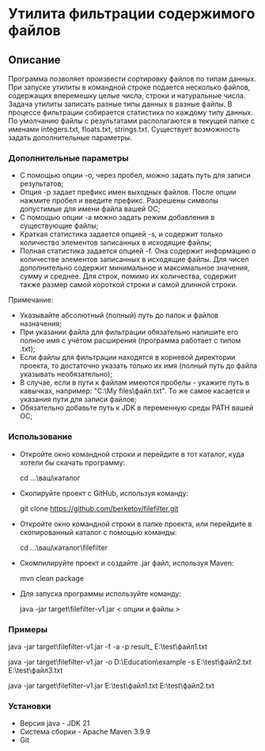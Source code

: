 # Утилита фильтрации содержимого файлов

## Описание
Программа позволяет произвести сортировку файлов по типам данных. При запуске утилиты в командной строке подается несколько файлов, содержащих вперемешку целые числа, строки и натуральные числа. Задача утилиты записать разные типы данных в разные файлы. В процессе фильтрации собирается статистика по каждому типу данных. По умолчанию файлы с результатами располагаются в текущей папке с именами integers.txt, floats.txt, strings.txt. Существует возможность задать дополнительные параметры.

### Дополнительные параметры
* С помощью опции -o, через пробел, можно задать путь для записи результатов;
* Опция -p задает префикс имен выходных файлов. После опции нажмите пробел и введите префикс. Разрешены символы допустимые для имени файла вашей ОС;
* С помощью опции -a можно задать режим добавления в существующие файлы;
* Краткая статистика задается опцией -s, и содержит только количество элементов записанных в исходящие файлы;
* Полная статистика задается опцией -f. Она содержит информацию о количестве элементов записанных в исходящие файлы. Для чисел дополнительно содержит минимальное и максимальное значения, сумму и среднее. Для строк, помимо их количества, содержит также размер самой короткой строки и самой длинной строки.

Примечание:
- Указывайте абсолютный (полный) путь до папок и файлов назначения;
- При указании файла для фильтрации обязательно напишите его полное имя с учётом расширения (программа работает с типом .txt);
- Если файлы для фильтрации находятся в корневой директории проекта, то достаточно указать только их имя (полный путь до файла указывать необязательно);
- В случае, если в пути к файлам имеются пробелы - укажите путь в кавычках, например: "C:\My files\файл.txt". То же самое касается и указания пути для записи файлов;
- Обязательно добавьте путь к JDK в переменную среды PATH вашей ОС;

### Использование
* Откройте окно командной строки и перейдите в тот каталог, куда хотели бы скачать программу:

    cd ...\ваш\каталог

* Скопируйте проект с GitHub, используя команду:

   git clone https://github.com/berketov/filefilter.git

* Откройте окно командной строки в папке проекта, или перейдите в скопированный каталог с помощью команды:

   cd ...\ваш\каталог\filefilter

* Скомпилируйте проект и создайте .jar файл, используя Maven:

   mvn clean package

* Для запуска программы используйте команду:

   java -jar target\filefilter-v1.jar < опции и файлы >
   
### Примеры

java -jar target\filefilter-v1.jar -f -a -p result_ E:\test\файл1.txt

java -jar target\filefilter-v1.jar -o D:\Education\example -s E:\test\файл2.txt E:\test\файл3.txt 

java -jar target\filefilter-v1.jar E:\test\файл1.txt E:\test\файл2.txt

### Установки
- Версия java - JDK 21
- Система сборки - Apache Maven 3.9.9
- Git
